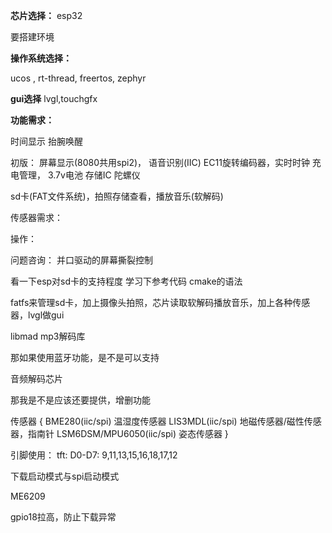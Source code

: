 **芯片选择：**
esp32

要搭建环境

**操作系统选择：**

ucos , rt-thread, freertos, zephyr

**gui选择**
lvgl,touchgfx

**功能需求：**

时间显示
抬腕唤醒

初版：
屏幕显示(8080共用spi2)，  语音识别(IIC)
EC11旋转编码器，实时时钟
充电管理，  3.7v电池
存储IC     陀螺仪

sd卡(FAT文件系统)，拍照存储查看，播放音乐(软解码)





传感器需求：



操作：



问题咨询：
并口驱动的屏幕撕裂控制




看一下esp对sd卡的支持程度
学习下参考代码
cmake的语法


fatfs来管理sd卡，加上摄像头拍照，芯片读取软解码播放音乐，加上各种传感器，lvgl做gui

libmad mp3解码库

那如果使用蓝牙功能，是不是可以支持

音频解码芯片

那我是不是应该还要提供，增删功能


传感器
{
	BME280(iic/spi)	温湿度传感器
	LIS3MDL(iic/spi) 地磁传感器/磁性传感器，指南针
	LSM6DSM/MPU6050(iic/spi) 姿态传感器
}


引脚使用：
tft:	D0-D7: 9,11,13,15,16,18,17,12

下载启动模式与spi启动模式

ME6209

gpio18拉高，防止下载异常